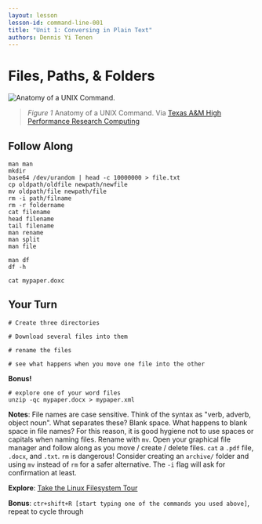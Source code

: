 ```yaml
---
layout: lesson
lesson-id: command-line-001
title: "Unit 1: Conversing in Plain Text"
authors: Dennis Yi Tenen
---
```


# Files, Paths, & Folders

![Anatomy of a UNIX Command.](http://sc.tamu.edu/help/general/unix/cmd-anatomy.jpg)

> *Figure 1* Anatomy of a UNIX Command. Via
[Texas A\&M High Performance Research Computing](http://web.archive.org/web/20150529023907/http://sc.tamu.edu/help/general/unix/unix.html)

## Follow Along

```
man man
mkdir
base64 /dev/urandom | head -c 10000000 > file.txt
cp oldpath/oldfile newpath/newfile
mv oldpath/file newpath/file
rm -i path/filname
rm -r foldername
cat filename
head filename
tail filename
man rename
man split
man file

man df
df -h

cat mypaper.doxc

```

## Your Turn

```
# Create three directories

# Download several files into them

# rename the files

# see what happens when you move one file into the other

```

**Bonus!**  

```
# explore one of your word files
unzip -qc mypaper.docx > mypaper.xml
```

**Notes**: File names are case sensitive. Think of the syntax as "verb, adverb,
object noun". What separates these? Blank space. What happens to blank space in
file names? For this reason, it is good hygiene not to use spaces or capitals
when naming files. Rename with `mv`. Open your graphical file manager and
follow along as you move / create / delete files. `cat` a `.pdf` file, `.docx`,
and `.txt`. `rm` is dangerous! Consider creating an `archive/` folder and using
`mv` instead of `rm` for a safer alternative. The `-i` flag will ask for
confirmation at least.

**Explore**: [Take the Linux Filesystem Tour](http://web.archive.org/web/20140224004333/http://tuxradar.com/content/take-linux-filesystem-tour#null)

**Bonus**: `ctr+shift+R [start typing one of the commands you used above]`, repeat to
cycle through
